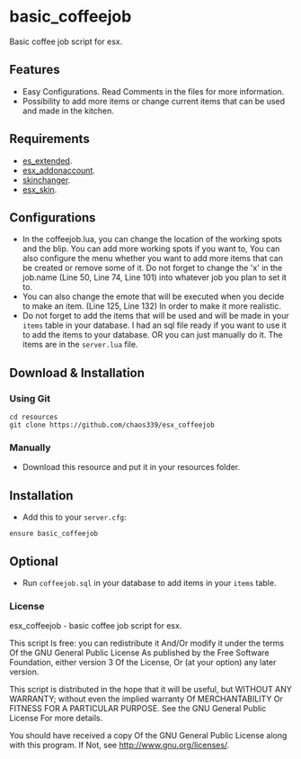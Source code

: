# basic_coffeejob
Basic coffee job script for esx.

## Features
* Easy Configurations. Read Comments in the files for more information.
* Possibility to add more items or change current items that can be used and made in the kitchen.

## Requirements
* [es_extended](https://github.com/esx-framework/es_extended/tree/v1-final).
* [esx_addonaccount](https://github.com/esx-framework/esx_addonaccount).
* [skinchanger](https://github.com/esx-framework/skinchanger).
* [esx_skin](https://github.com/esx-framework/esx_skin).

## Configurations
* In the coffeejob.lua, you can change the location of the working spots and the blip. You can add more working spots if you want to, You can also configure the menu whether you want
to add more items that can be created or remove some of it. Do not forget to change the 'x' in the job.name (Line 50, Line 74, Line 101) into whatever job you plan to set it to.
* You can also change the emote that will be executed when you decide to make an item. (Line 125, Line 132) In order to make it more realistic.
* Do not forget to add the items that will be used and will be made in your `items` table in your database. I had an sql file ready if you want to use it to add the items
to your database. OR you can just manually do it. The items are in the `server.lua` file.

## Download & Installation
### Using Git
```
cd resources
git clone https://github.com/chaos339/esx_coffeejob
```
### Manually
- Download this resource and put it in your resources folder.

## Installation
- Add this to your `server.cfg`:

```
ensure basic_coffeejob
```
## Optional
* Run `coffeejob.sql` in your database to add items in your `items` table.

### License
esx_coffeejob - basic coffee job script for esx.


This script Is free: you can redistribute it And/Or modify it under the terms Of the GNU General Public License As published by the Free Software Foundation, either version 3 Of the License, Or (at your option) any later version.

This script is distributed in the hope that it will be useful, but WITHOUT ANY WARRANTY; without even the implied warranty Of MERCHANTABILITY Or FITNESS FOR A PARTICULAR PURPOSE. See the GNU General Public License For more details.

You should have received a copy Of the GNU General Public License along with this program. If Not, see http://www.gnu.org/licenses/.
